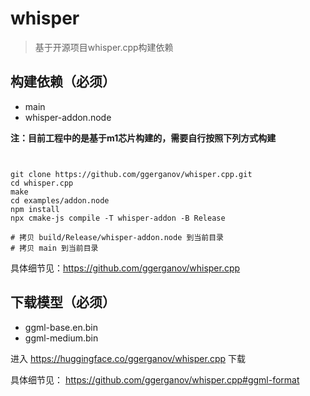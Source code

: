 # whisper
> 基于开源项目whisper.cpp构建依赖
> 


## 构建依赖（必须）

- main
- whisper-addon.node

**注：目前工程中的是基于m1芯片构建的，需要自行按照下列方式构建**

```shell


git clone https://github.com/ggerganov/whisper.cpp.git
cd whisper.cpp
make
cd examples/addon.node
npm install
npx cmake-js compile -T whisper-addon -B Release

# 拷贝 build/Release/whisper-addon.node 到当前目录
# 拷贝 main 到当前目录

```

具体细节见：https://github.com/ggerganov/whisper.cpp


## 下载模型（必须）

- ggml-base.en.bin
- ggml-medium.bin

进入 https://huggingface.co/ggerganov/whisper.cpp 下载

具体细节见： https://github.com/ggerganov/whisper.cpp#ggml-format

